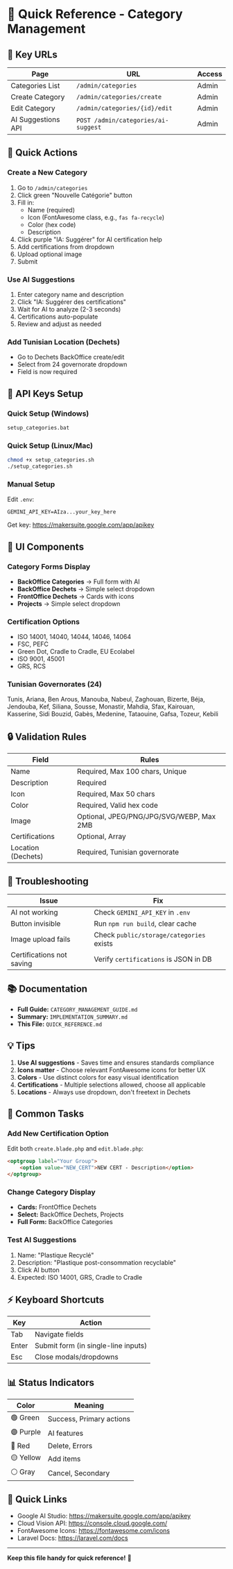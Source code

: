 # 🚀 Quick Reference - Category Management

## 📍 Key URLs

| Page | URL | Access |
|------|-----|--------|
| Categories List | `/admin/categories` | Admin |
| Create Category | `/admin/categories/create` | Admin |
| Edit Category | `/admin/categories/{id}/edit` | Admin |
| AI Suggestions API | `POST /admin/categories/ai-suggest` | Admin |

## 🎯 Quick Actions

### Create a New Category
1. Go to `/admin/categories`
2. Click green "Nouvelle Catégorie" button
3. Fill in:
   - Name (required)
   - Icon (FontAwesome class, e.g., `fas fa-recycle`)
   - Color (hex code)
   - Description
4. Click purple "IA: Suggérer" for AI certification help
5. Add certifications from dropdown
6. Upload optional image
7. Submit

### Use AI Suggestions
1. Enter category name and description
2. Click "IA: Suggérer des certifications"
3. Wait for AI to analyze (2-3 seconds)
4. Certifications auto-populate
5. Review and adjust as needed

### Add Tunisian Location (Dechets)
- Go to Dechets BackOffice create/edit
- Select from 24 governorate dropdown
- Field is now required

## 🔑 API Keys Setup

### Quick Setup (Windows)
```bash
setup_categories.bat
```

### Quick Setup (Linux/Mac)
```bash
chmod +x setup_categories.sh
./setup_categories.sh
```

### Manual Setup
Edit `.env`:
```env
GEMINI_API_KEY=AIza...your_key_here
```

Get key: https://makersuite.google.com/app/apikey

## 🎨 UI Components

### Category Forms Display
- **BackOffice Categories** → Full form with AI
- **BackOffice Dechets** → Simple select dropdown
- **FrontOffice Dechets** → Cards with icons
- **Projects** → Simple select dropdown

### Certification Options
- ISO 14001, 14040, 14044, 14046, 14064
- FSC, PEFC
- Green Dot, Cradle to Cradle, EU Ecolabel
- ISO 9001, 45001
- GRS, RCS

### Tunisian Governorates (24)
Tunis, Ariana, Ben Arous, Manouba, Nabeul, Zaghouan, Bizerte, Béja, Jendouba, Kef, Siliana, Sousse, Monastir, Mahdia, Sfax, Kairouan, Kasserine, Sidi Bouzid, Gabès, Medenine, Tataouine, Gafsa, Tozeur, Kebili

## 🔒 Validation Rules

| Field | Rules |
|-------|-------|
| Name | Required, Max 100 chars, Unique |
| Description | Required |
| Icon | Required, Max 50 chars |
| Color | Required, Valid hex code |
| Image | Optional, JPEG/PNG/JPG/SVG/WEBP, Max 2MB |
| Certifications | Optional, Array |
| Location (Dechets) | Required, Tunisian governorate |

## 🐛 Troubleshooting

| Issue | Fix |
|-------|-----|
| AI not working | Check `GEMINI_API_KEY` in `.env` |
| Button invisible | Run `npm run build`, clear cache |
| Image upload fails | Check `public/storage/categories` exists |
| Certifications not saving | Verify `certifications` is JSON in DB |

## 📚 Documentation

- **Full Guide:** `CATEGORY_MANAGEMENT_GUIDE.md`
- **Summary:** `IMPLEMENTATION_SUMMARY.md`
- **This File:** `QUICK_REFERENCE.md`

## 💡 Tips

1. **Use AI suggestions** - Saves time and ensures standards compliance
2. **Icons matter** - Choose relevant FontAwesome icons for better UX
3. **Colors** - Use distinct colors for easy visual identification
4. **Certifications** - Multiple selections allowed, choose all applicable
5. **Locations** - Always use dropdown, don't freetext in Dechets

## 🎯 Common Tasks

### Add New Certification Option
Edit both `create.blade.php` and `edit.blade.php`:
```html
<optgroup label="Your Group">
    <option value="NEW_CERT">NEW CERT - Description</option>
</optgroup>
```

### Change Category Display
- **Cards:** FrontOffice Dechets
- **Select:** BackOffice Dechets, Projects
- **Full Form:** BackOffice Categories

### Test AI Suggestions
1. Name: "Plastique Recyclé"
2. Description: "Plastique post-consommation recyclable"
3. Click AI button
4. Expected: ISO 14001, GRS, Cradle to Cradle

## ⚡ Keyboard Shortcuts

| Key | Action |
|-----|--------|
| Tab | Navigate fields |
| Enter | Submit form (in single-line inputs) |
| Esc | Close modals/dropdowns |

## 📊 Status Indicators

| Color | Meaning |
|-------|---------|
| 🟢 Green | Success, Primary actions |
| 🟣 Purple | AI features |
| 🔴 Red | Delete, Errors |
| 🟡 Yellow | Add items |
| ⚪ Gray | Cancel, Secondary |

## 🔗 Quick Links

- Google AI Studio: https://makersuite.google.com/app/apikey
- Cloud Vision API: https://console.cloud.google.com/
- FontAwesome Icons: https://fontawesome.com/icons
- Laravel Docs: https://laravel.com/docs

---

**Keep this file handy for quick reference!** 📌
